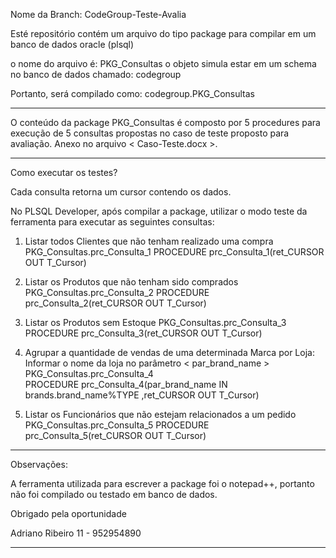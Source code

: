 
Nome da Branch: CodeGroup-Teste-Avalia

Esté repositório contém um arquivo do tipo package para compilar em um banco de dados oracle (plsql)

o nome do arquivo é: PKG_Consultas
o objeto simula estar em um schema no banco de dados chamado: codegroup

Portanto, será compilado como: codegroup.PKG_Consultas

--------------------------------------------------------------------------------

O conteúdo da package PKG_Consultas é composto por 5 procedures para execução de 5 consultas propostas no caso de teste proposto para avaliação. 
Anexo no arquivo < Caso-Teste.docx >.

--------------------------------------------------------------------------------

Como executar os testes?

Cada consulta retorna um cursor contendo os dados.

No PLSQL Developer, após compilar a package, utilizar o modo teste da ferramenta para executar as seguintes consultas:

1) Listar todos Clientes que não tenham realizado uma compra
   PKG_Consultas.prc_Consulta_1
   PROCEDURE prc_Consulta_1(ret_CURSOR OUT T_Cursor)
	
2) Listar os Produtos que não tenham sido comprados
   PKG_Consultas.prc_Consulta_2 
   PROCEDURE prc_Consulta_2(ret_CURSOR OUT T_Cursor)
		
3) Listar os Produtos sem Estoque
   PKG_Consultas.prc_Consulta_3
   PROCEDURE prc_Consulta_3(ret_CURSOR OUT T_Cursor)
   
4) Agrupar a quantidade de vendas de uma determinada Marca por Loja: Informar o nome da loja no parâmetro < par_brand_name > 
   PKG_Consultas.prc_Consulta_4  
   PROCEDURE prc_Consulta_4(par_brand_name IN	brands.brand_name%TYPE
	                       ,ret_CURSOR     OUT T_Cursor)

5) Listar os Funcionários que não estejam relacionados a um pedido
   PKG_Consultas.prc_Consulta_5
   PROCEDURE prc_Consulta_5(ret_CURSOR OUT T_Cursor)
   
 -------------------------------------------------------------------------------------
 
 Observações:
 
 A ferramenta utilizada para escrever a package foi o notepad++, portanto não foi compilado ou testado em banco de dados.
 
 Obrigado pela oportunidade
 
 Adriano Ribeiro
 11 - 952954890
 
 --------------------------------------------------------------------------------------
 
 
